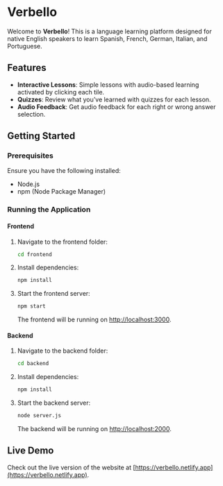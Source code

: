 
# Verbello

Welcome to **Verbello**! This is a language learning platform designed for native English speakers to learn Spanish, French, German, Italian, and Portuguese. 

## Features

- **Interactive Lessons**: Simple lessons with audio-based learning activated by clicking each tile.
- **Quizzes**: Review what you’ve learned with quizzes for each lesson.
- **Audio Feedback**: Get audio feedback for each right or wrong answer selection.

## Getting Started

### Prerequisites

Ensure you have the following installed:
- Node.js
- npm (Node Package Manager)

### Running the Application

#### Frontend

1. Navigate to the frontend folder:
   ```bash
   cd frontend
   ```
2. Install dependencies:
   ```bash
   npm install
   ```
3. Start the frontend server:
   ```bash
   npm start
   ```
   The frontend will be running on [http://localhost:3000](http://localhost:3000).

#### Backend

1. Navigate to the backend folder:
   ```bash
   cd backend
   ```
2. Install dependencies:
   ```bash
   npm install
   ```
3. Start the backend server:
   ```bash
   node server.js
   ```
   The backend will be running on [http://localhost:2000](http://localhost:2000).

## Live Demo

Check out the live version of the website at [https://verbello.netlify.app](https://verbello.netlify.app).
```
